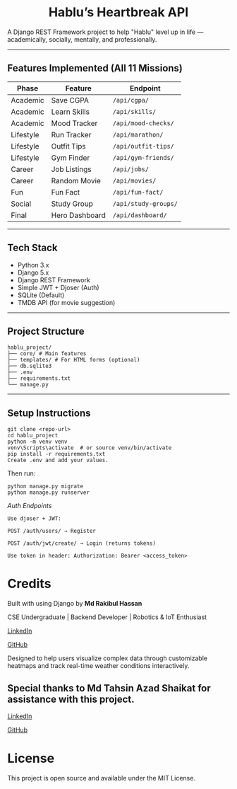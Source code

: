 ## <h1 align="center">Hablu’s Heartbreak API</h1>

A Django REST Framework project to help "Hablu" level up in life — academically, socially, mentally, and professionally.

---

## Features Implemented (All 11 Missions)

| Phase     | Feature        | Endpoint             |
| --------- | -------------- | -------------------- |
| Academic  | Save CGPA      | `/api/cgpa/`         |
| Academic  | Learn Skills   | `/api/skills/`       |
| Academic  | Mood Tracker   | `/api/mood-checks/`  |
| Lifestyle | Run Tracker    | `/api/marathon/`     |
| Lifestyle | Outfit Tips    | `/api/outfit-tips/`  |
| Lifestyle | Gym Finder     | `/api/gym-friends/`  |
| Career    | Job Listings   | `/api/jobs/`         |
| Career    | Random Movie   | `/api/movies/`       |
| Fun       | Fun Fact       | `/api/fun-fact/`     |
| Social    | Study Group    | `/api/study-groups/` |
| Final     | Hero Dashboard | `/api/dashboard/`    |

---

## Tech Stack

- Python 3.x
- Django 5.x
- Django REST Framework
- Simple JWT + Djoser (Auth)
- SQLite (Default)
- TMDB API (for movie suggestion)

---

## Project Structure

```
hablu_project/
├── core/ # Main features
├── templates/ # For HTML forms (optional)
├── db.sqlite3
├── .env
├── requirements.txt
└── manage.py
```

---

## Setup Instructions

```
git clone <repo-url>
cd hablu_project
python -m venv venv
venv\Scripts\activate  # or source venv/bin/activate
pip install -r requirements.txt
Create .env and add your values.
```

Then run:

```
python manage.py migrate
python manage.py runserver
```

_Auth Endpoints_

```
Use djoser + JWT:

POST /auth/users/ → Register

POST /auth/jwt/create/ → Login (returns tokens)

Use token in header: Authorization: Bearer <access_token>
```

# Credits

Built with using Django by **Md Rakibul Hassan**

CSE Undergraduate | Backend Developer | Robotics & IoT Enthusiast

[LinkedIn](https://www.linkedin.com/in/md-rakibul-hassan-507b00308)

[GitHub](https://github.com/RR0327)

Designed to help users visualize complex data through customizable heatmaps and track real-time weather conditions interactively.

## Special thanks to **Md Tahsin Azad Shaikat** for assistance with this project.

[LinkedIn](https://www.linkedin.com/in/mdtahsinazad020)

[GitHub](https://github.com/shaikat020)

# License

This project is open source and available under the MIT License.
